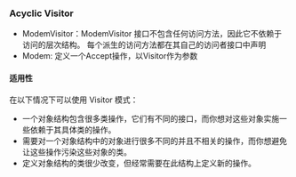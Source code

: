 ### Acyclic Visitor
* ModemVisitor：ModemVisitor 接口不包含任何访问方法，因此它不依赖于访问的层次结构。 每个派生的访问方法都在其自己的访问者接口中声明
* Modem: 定义一个Accept操作，以Visitor作为参数

#### 适用性
在以下情况下可以使用 Visitor 模式：

* 一个对象结构包含很多类操作，它们有不同的接口，而你想对这些对象实施一些依赖于其具体类的操作。
* 需要对一个对象结构中的对象进行很多不同的并且不相关的操作，而你想避免让这些操作污染这些对象的类。
* 定义对象结构的类很少改变，但经常需要在此结构上定义新的操作。
